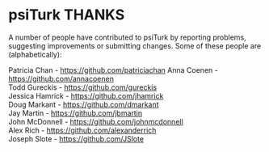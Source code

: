 psiTurk THANKS
===============

A number of people have contributed to psiTurk by reporting problems,
suggesting improvements or submitting changes. Some of these people 
are (alphabetically):

Patricia Chan - https://github.com/patriciachan
Anna Coenen - https://github.com/annacoenen  
Todd Gureckis - https://github.com/gureckis  
Jessica Hamrick - https://github.com/jhamrick  
Doug Markant - https://github.com/dmarkant  
Jay Martin - https://github.com/jbmartin  
John McDonnell - https://github.com/johnmcdonnell  
Alex Rich - https://github.com/alexanderrich  
Joseph Slote - https://github.com/JSlote  
